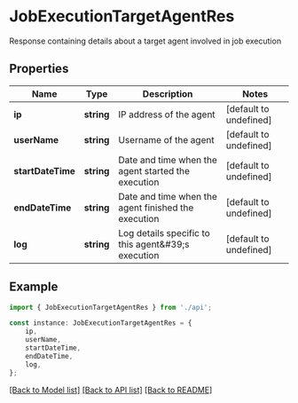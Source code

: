 # JobExecutionTargetAgentRes

Response containing details about a target agent involved in job execution

## Properties

Name | Type | Description | Notes
------------ | ------------- | ------------- | -------------
**ip** | **string** | IP address of the agent | [default to undefined]
**userName** | **string** | Username of the agent | [default to undefined]
**startDateTime** | **string** | Date and time when the agent started the execution | [default to undefined]
**endDateTime** | **string** | Date and time when the agent finished the execution | [default to undefined]
**log** | **string** | Log details specific to this agent\&#39;s execution | [default to undefined]

## Example

```typescript
import { JobExecutionTargetAgentRes } from './api';

const instance: JobExecutionTargetAgentRes = {
    ip,
    userName,
    startDateTime,
    endDateTime,
    log,
};
```

[[Back to Model list]](../README.md#documentation-for-models) [[Back to API list]](../README.md#documentation-for-api-endpoints) [[Back to README]](../README.md)
